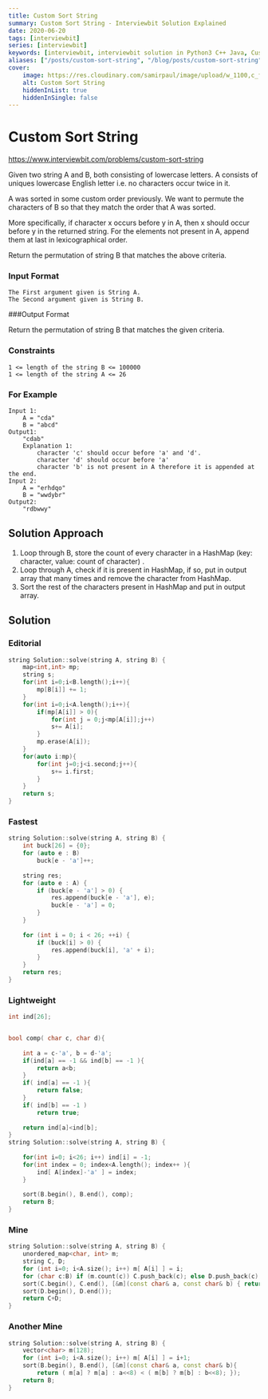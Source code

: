 ```yaml
---
title: Custom Sort String
summary: Custom Sort String - Interviewbit Solution Explained
date: 2020-06-20
tags: [interviewbit]
series: [interviewbit]
keywords: [interviewbit, interviewbit solution in Python3 C++ Java, Custom Sort String solution]
aliases: ["/posts/custom-sort-string", "/blog/posts/custom-sort-string", "/custom-sort-string"]
cover:
    image: https://res.cloudinary.com/samirpaul/image/upload/w_1100,c_fit,co_rgb:FFFFFF,l_text:Arial_70_bold:Custom Sort String - Solution Explained/problem-solving.webp
    alt: Custom Sort String
    hiddenInList: true
    hiddenInSingle: false
---
```


# Custom Sort String

https://www.interviewbit.com/problems/custom-sort-string

Given two string A and B, both consisting of lowercase letters. A consists of uniques lowercase English letter 
i.e. no characters occur twice in it.

A was sorted in some custom order previously. We want to permute the characters of B so that they match the order that A was sorted.

More specifically, if character x occurs before y in A, 
then x should occur before y in the returned string.
For the elements not present in A, append them at last in lexicographical order.

Return the permutation of string B that matches the above criteria.


### Input Format
```
The First argument given is String A.
The Second argument given is String B.
```

###Output Format

Return the permutation of string B that matches the given criteria.
### Constraints
```
1 <= length of the string B <= 100000
1 <= length of the string A <= 26
```
### For Example

```
Input 1:
    A = "cda"
    B = "abcd"
Output1:
    "cdab"
    Explanation 1:
        character 'c' should occur before 'a' and 'd'.
        character 'd' should occur before 'a' 
        character 'b' is not present in A therefore it is appended at the end.
Input 2:
    A = "erhdqo"
    B = "wwdybr"
Output2:
    "rdbwwy"
```
## Solution Approach

1. Loop through B, store the count of every character in a HashMap (key: character, value: count of character) .
2. Loop through A, check if it is present in HashMap, 
if so, put in output array that many times and remove the character from HashMap.
3. Sort the rest of the characters present in HashMap and put in output array.


## Solution

### Editorial
```cpp
string Solution::solve(string A, string B) {
    map<int,int> mp;
    string s;
    for(int i=0;i<B.length();i++){
        mp[B[i]] += 1;
    }
    for(int i=0;i<A.length();i++){
        if(mp[A[i]] > 0){
            for(int j = 0;j<mp[A[i]];j++)
            s+= A[i];
        }
        mp.erase(A[i]);
    }
    for(auto i:mp){
        for(int j=0;j<i.second;j++){
            s+= i.first;
        }
    }
    return s;
}

```

### Fastest
```cpp
string Solution::solve(string A, string B) {
    int buck[26] = {0};
    for (auto e : B)
        buck[e - 'a']++;
        
    string res;
    for (auto e : A) {
        if (buck[e - 'a'] > 0) {
            res.append(buck[e - 'a'], e);
            buck[e - 'a'] = 0;
        }
    }
    
    for (int i = 0; i < 26; ++i) {
        if (buck[i] > 0) {
            res.append(buck[i], 'a' + i);
        }
    }
    return res;
}
```

### Lightweight
```cpp
int ind[26];


bool comp( char c, char d){
    
    int a = c-'a', b = d-'a';
    if(ind[a] == -1 && ind[b] == -1 ){
        return a<b;
    }
    if( ind[a] == -1 ){
        return false;
    }
    if( ind[b] == -1 )
        return true;
        
    return ind[a]<ind[b];
}
string Solution::solve(string A, string B) {
    
    for(int i=0; i<26; i++) ind[i] = -1;
    for(int index = 0; index<A.length(); index++ ){
        ind[ A[index]-'a' ] = index;
    }
    
    sort(B.begin(), B.end(), comp);
    return B;
}
```


### Mine
```cpp
string Solution::solve(string A, string B) {
    unordered_map<char, int> m;
    string C, D;
    for (int i=0; i<A.size(); i++) m[ A[i] ] = i;
    for (char c:B) if (m.count(c)) C.push_back(c); else D.push_back(c);
    sort(C.begin(), C.end(), [&m](const char& a, const char& b) { return m[a]<m[b]; });
    sort(D.begin(), D.end());
    return C+D;
}

```
### Another Mine
```cpp
string Solution::solve(string A, string B) {
    vector<char> m(128);
    for (int i=0; i<A.size(); i++) m[ A[i] ] = i+1;
    sort(B.begin(), B.end(), [&m](const char& a, const char& b){
        return ( m[a] ? m[a] : a<<8) < ( m[b] ? m[b] : b<<8); });
    return B;
}
```
